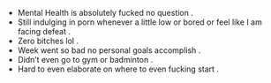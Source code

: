 
- Mental Health is absolutely fucked no question . 
- Still indulging in porn whenever a little low or bored or feel like I am facing defeat . 
- Zero bitches lol . 
- Week went so bad no personal goals accomplish . 
- Didn’t even go to gym or badminton . 
- Hard to even elaborate on where to even fucking start . 